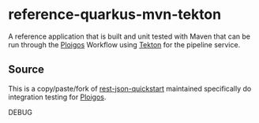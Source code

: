 # reference-quarkus-mvn-tekton

A reference application that is built and unit tested with Maven
that can be run through the [Ploigos](https://github.com/ploigos) Workflow using
[Tekton](https://github.com/tektoncd/) for the pipeline service.

## Source

This is a copy/paste/fork of [rest-json-quickstart](https://github.com/quarkusio/quarkus-quickstarts/tree/master/rest-json-quickstart)
maintained specifically do integration testing for [Ploigos](https://github.com/ploigos).

DEBUG

